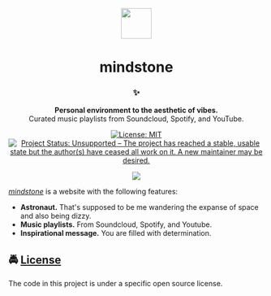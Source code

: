 <!-- HEADING -->

<p align="center">
  <img src="https://user-images.githubusercontent.com/10361542/71635438-7e97da00-2bd9-11ea-9940-8a42bd798a00.png" width="60">
</p>
<h1 align="center">mindstone</h1>

<!-- DESCRIPTION -->

<h3 align="center">
  <span role="img" aria-label="Sparkles">✨</span>
</h3>
<p align="center">
  <strong>Personal environment to the aesthetic of vibes.</strong><br>
  Curated music playlists from Soundcloud, Spotify, and YouTube.
</p>

<!-- BADGES -->

<p align="center">
    <a href="https://github.com/acfromspace/mindstone/blob/master/LICENSE">
        <img src="https://img.shields.io/github/license/mashape/apistatus.svg"
            alt="License: MIT"></a>
    <a href="https://www.repostatus.org/#unsupported">
        <img src="https://www.repostatus.org/badges/latest/unsupported.svg" alt="Project Status: Unsupported – The project has reached a stable, usable state but the author(s) have ceased all work on it. A new maintainer may be desired." /></a>
</p>

<!-- FEATURES -->

<p align="center">
  <img src="https://user-images.githubusercontent.com/10361542/71697412-c8fd9000-2d6c-11ea-8bd6-e74bbc44f8aa.png">
</p>

[_mindstone_](https://mindstone.netlify.com/) is a website with the following features:

- **Astronaut.** That's supposed to be me wandering the expanse of space and also being dizzy.
- **Music playlists.** From Soundcloud, Spotify, and Youtube.
- **Inspirational message.** You are filled with determination.

<!-- LICENSE -->

## <span role="img" aria-label="Oncoming Police Car">🚔</span> [License](LICENSE)

The code in this project is under a specific open source license.
